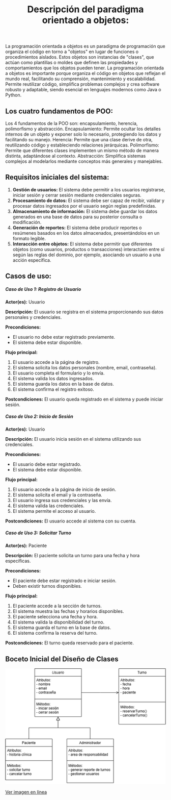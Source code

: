 <!DOCTYPE html>
<html lang="es">
<head>
    <meta charset="UTF-8">
    <meta name="viewport" content="width=device-width, initial-scale=1.0">
</head>
<body>
    <header>
        <h1>Descripción del paradigma orientado a objetos:</h1>
    </header>
    <main>
        <section>
            <p>
                La programación orientada a objetos es un paradigma de programación que organiza el código en torno a "objetos" en lugar de funciones o procedimientos aislados. Estos objetos son instancias de "clases", que actúan como plantillas o moldes que definen las propiedades y comportamientos que los objetos pueden tener.
                La programación orientada a objetos es importante porque organiza el código en objetos que reflejan el mundo real, facilitando su comprensión, mantenimiento y escalabilidad. Permite reutilizar código, simplifica problemas complejos y crea software robusto y adaptable, siendo esencial en lenguajes modernos como Java o Python. 
            </p>
        </section>
        <section>
            <h1>Los cuatro fundamentos de POO:</h1>
            <p>
             Los 4 fundamentos de la POO son: encapsulamiento, herencia, polimorfismo y abstracción.
             Encapsulamiento: Permite ocultar los detalles internos de un objeto y exponer solo lo necesario, protegiendo los datos y facilitando su manejo.
             Herencia: Permite que una clase derive de otra, reutilizando código y estableciendo relaciones jerárquicas.
             Polimorfismo: Permite que diferentes clases implementen un mismo método de manera distinta, adaptándose al contexto.
             Abstracción: Simplifica sistemas complejos al modelarlos mediante conceptos más generales y manejables.
            </p>
            <h1>Requisitos iniciales del sistema:</h1>
            <ol>
                <li><strong>Gestión de usuarios:</strong> El sistema debe permitir a los usuarios registrarse, iniciar sesión y cerrar sesión mediante credenciales seguras.</li>
                <li><strong>Procesamiento de datos:</strong> El sistema debe ser capaz de recibir, validar y procesar datos ingresados por el usuario según reglas predefinidas.</li>
                <li><strong>Almacenamiento de información:</strong> El sistema debe guardar los datos generados en una base de datos para su posterior consulta o modificación.</li>
                <li><strong>Generación de reportes:</strong> El sistema debe producir reportes o resúmenes basados en los datos almacenados, presentándolos en un formato legible.</li>
                <li><strong>Interacción entre objetos:</strong> El sistema debe permitir que diferentes objetos (como usuarios, productos o transacciones) interactúen entre sí según las reglas del dominio, por ejemplo, asociando un usuario a una acción específica.</li>
            </ol>
        </section>
        <section>
            <h1>Casos de uso:</h1>
            <article>
                <h5><strong>Caso de Uso 1: Registro de Usuario</strong></h5>
                <p><strong>Actor(es):</strong> Usuario</p>
                <p><strong>Descripción:</strong> El usuario se registra en el sistema proporcionando sus datos personales y credenciales.</p>
                <p><strong>Precondiciones:</strong></p>
                <ul>
                    <li>El usuario no debe estar registrado previamente.</li>
                    <li>El sistema debe estar disponible.</li>
                </ul>
                <p><strong>Flujo principal:</strong></p>
                <ol>
                    <li>El usuario accede a la página de registro.</li>
                    <li>El sistema solicita los datos personales (nombre, email, contraseña).</li>
                    <li>El usuario completa el formulario y lo envía.</li>
                    <li>El sistema valida los datos ingresados.</li>
                    <li>El sistema guarda los datos en la base de datos.</li>
                    <li>El sistema confirma el registro exitoso.</li>
                </ol>
                <p><strong>Postcondiciones:</strong> El usuario queda registrado en el sistema y puede iniciar sesión.</p>
            </article>
            <article>
                <h5><strong>Caso de Uso 2: Inicio de Sesión</strong></h5>
                <p><strong>Actor(es):</strong> Usuario</p>
                <p><strong>Descripción:</strong> El usuario inicia sesión en el sistema utilizando sus credenciales.</p>
                <p><strong>Precondiciones:</strong></p>
                <ul>
                    <li>El usuario debe estar registrado.</li>
                    <li>El sistema debe estar disponible.</li>
                </ul>
                <p><strong>Flujo principal:</strong></p>
                <ol>
                    <li>El usuario accede a la página de inicio de sesión.</li>
                    <li>El sistema solicita el email y la contraseña.</li>
                    <li>El usuario ingresa sus credenciales y las envía.</li>
                    <li>El sistema valida las credenciales.</li>
                    <li>El sistema permite el acceso al usuario.</li>
                </ol>
                <p><strong>Postcondiciones:</strong> El usuario accede al sistema con su cuenta.</p>
            </article>
            <article>
                <h5><strong>Caso de Uso 3: Solicitar Turno</strong></h5>
                <p><strong>Actor(es):</strong> Paciente</p>
                <p><strong>Descripción:</strong> El paciente solicita un turno para una fecha y hora específicas.</p>
                <p><strong>Precondiciones:</strong></p>
                <ul>
                    <li>El paciente debe estar registrado e iniciar sesión.</li>
                    <li>Deben existir turnos disponibles.</li>
                </ul>
                <p><strong>Flujo principal:</strong></p>
                <ol>
                    <li>El paciente accede a la sección de turnos.</li>
                    <li>El sistema muestra las fechas y horarios disponibles.</li>
                    <li>El paciente selecciona una fecha y hora.</li>
                    <li>El sistema valida la disponibilidad del turno.</li>
                    <li>El sistema guarda el turno en la base de datos.</li>
                    <li>El sistema confirma la reserva del turno.</li>
                </ol>
                <p><strong>Postcondiciones:</strong> El turno queda reservado para el paciente.</p>
            </article>
        </section>
        <section>
            <h1>Boceto Inicial del Diseño de Clases</h1>
            <img src="Clases.drawio.png" alt="Boceto del Diseño de Clases" width="600">
            <p>
                <a href="https://raw.githubusercontent.com/Sangona/SistemaGestionTurnos/main/Clases.drawio.png" target="_blank">
                    Ver imagen en línea
                </a>
            </p>
        </section>
    </main>
</body>
</html>
